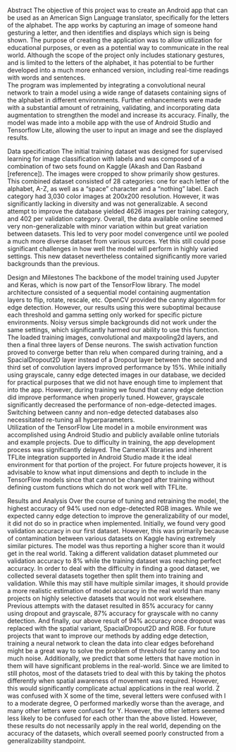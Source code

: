 Abstract 
The objective of this project was to create an Android app that can be used as an American Sign Language translator, specifically for the letters of the alphabet. The app works by capturing an image of someone hand gesturing a letter, and then identifies and displays which sign is being shown. The purpose of creating the application was to allow utilization for educational purposes, or even as a potential way to communicate in the real world. Although the scope of the project only includes stationary gestures, and is limited to the letters of the alphabet, it has potential to be further developed into a much more enhanced version, including real-time readings with words and sentences.  
The program was implemented by integrating a convolutional neural network to train a model using a wide range of datasets containing signs of the alphabet in different environments. Further enhancements were made with a substantial amount of retraining, validating, and incorporating data augmentation to strengthen the model and increase its accuracy. Finally, the model was made into a mobile app with the use of Android Studio and Tensorflow Lite, allowing the user to input an image and see the displayed results.  
 
 
Data specification 
The initial training dataset was designed for supervised learning for image classification with labels and was composed of a combination of two sets found on Kaggle (Akash and Dan Rasband [reference]). The images were cropped to show primarily show gestures. This combined dataset consisted of 28 categories: one for each letter of the alphabet, A-Z, as well as a “space” character and a “nothing” label. Each category had 3,030 color images at 200x200 resolution. However, it was significantly lacking in diversity and was not generalizable. A second attempt to improve the database yielded 4626 images per training category, and 402 per validation category. Overall, the data available online seemed very non-generalizable with minor variation within but great variation between datasets. This led to very poor model convergence until we pooled a much more diverse dataset from various sources. Yet this still could pose significant challenges in how well the model will perform in highly varied settings. This new dataset nevertheless contained significantly more varied backgrounds than the previous.  

Design and Milestones 
The backbone of the model training used Jupyter and Keras, which is now part of the TensorFlow library. The model architecture consisted of a sequential model containing augmentation layers to flip, rotate, rescale, etc. OpenCV provided the canny algorithm for edge detection. However, our results using this were suboptimal because each threshold and gamma setting only worked for specific picture environments. Noisy versus simple backgrounds did not work under the same settings, which significantly harmed our ability to use this function. The loaded training images, convolutional and maxpooling2d layers, and then a final three layers of Dense neurons. The swish activation function proved to converge better than relu when compared during training, and a SpacialDropout2D layer instead of a Dropout layer between the second and third set of convolution layers improved performance by 15%. While initially using grayscale, canny edge detected images in our database, we decided for practical purposes that we did not have enough time to implement that into the app. However, during training we found that canny edge detection did improve performance when properly tuned. However, grayscale significantly decreased the performance of non-edge-detected images. Switching between canny and non-edge detected databases also necessitated re-tuning all hyperparameters.  
Utilization of the TensorFlow Lite model in a mobile environment was accomplished using Android Studio and publicly available online tutorials and example projects. Due to difficulty in training, the app development process was significantly delayed. The CameraX libraries and inherent TFLite integration supported in Android Studio made it the ideal environment for that portion of the project. For future projects however, it is advisable to know what input dimensions and depth to include in the TensorFlow models since that cannot be changed after training without defining custom functions which do not work well with TFLite. 

Results and Analysis 
Over the course of tuning and retraining the model, the highest accuracy of 94% used non edge-detected RGB images. While we expected canny edge detection to improve the generalizability of our model, it did not do so in practice when implemented. Initially, we found very good validation accuracy in our first dataset. However, this was primarily because of contamination between various datasets on Kaggle having extremely similar pictures. The model was thus reporting a higher score than it would get in the real world. Taking a different validation dataset plummeted our validation accuracy to 8% while the training dataset was reaching perfect accuracy. In order to deal with the difficulty in finding a good dataset, we collected several datasets together then split them into training and validation. While this may still have multiple similar images, it should provide a more realistic estimation of model accuracy in the real world than many projects on highly selective datasets that would not work elsewhere. Previous attempts with the dataset resulted in 85% accuracy for canny using dropout and grayscale, 87% accuracy for grayscale with no canny detection. And finally, our above result of 94% accuracy once dropout was replaced with the spatial variant, SpacialDropout2D and RGB. For future projects that want to improve our methods by adding edge detection, training a neural network to clean the data into clear edges beforehand might be a great way to solve the problem of threshold for canny and too much noise. Additionally, we predict that some letters that have motion in them will have significant problems in the real-world. Since we are limited to still photos, most of the datasets tried to deal with this by taking the photos differently when spatial awareness of movement was required. However, this would significantly complicate actual applications in the real world. Z was confused with X some of the time, several letters were confused with I to a moderate degree, O performed markedly worse than the average, and many other letters were confused for Y. However, the other letters seemed less likely to be confused for each other than the above listed. However, these results do not necessarily apply in the real world, depending on the accuracy of the datasets, which overall seemed poorly constructed from a generalizability standpoint.  

